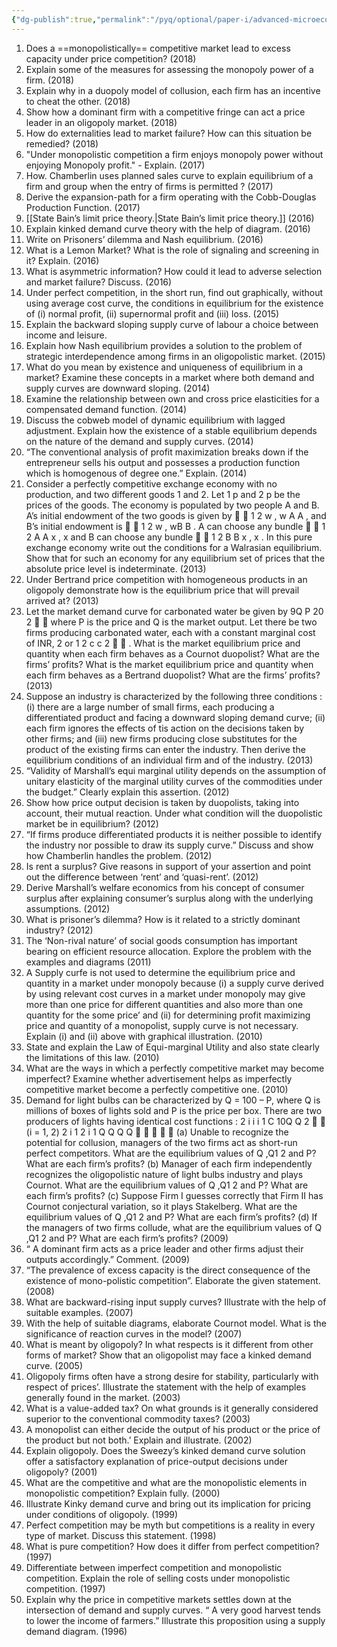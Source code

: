 ```yaml
---
{"dg-publish":true,"permalink":"/pyq/optional/paper-i/advanced-microeconomics-market-structure-tpyq/"}
---
```



1. Does a ==monopolistically== competitive market lead to excess capacity under price competition? (2018) 
2. Explain some of the measures for assessing the monopoly power of a firm. (2018) 
3. Explain why in a duopoly model of collusion, each firm has an incentive to cheat the other. (2018) 
4. Show how a dominant firm with a competitive fringe can act a price leader in an oligopoly market. (2018) 
5. How do externalities lead to market failure? How can this situation be remedied? (2018) 
6. "Under monopolistic competition a firm enjoys monopoly power without enjoying Monopoly profit." - Explain. (2017) 
7. How. Chamberlin uses planned sales curve to explain equilibrium of a firm and group when the entry of firms is permitted ? (2017) 
8. Derive the expansion-path for a firm operating with the Cobb-Douglas Production Function. (2017) 
9. [[State Bain’s limit price theory.\|State Bain’s limit price theory.]] (2016) 
10. Explain kinked demand curve theory with the help of diagram. (2016) 
11. Write on Prisoners’ dilemma and Nash equilibrium. (2016) 
12. What is a Lemon Market? What is the role of signaling and screening in it? Explain. (2016) 
13. What is asymmetric information? How could it lead to adverse selection and market failure? Discuss. (2016) 
14. Under perfect competition, in the short run, find out graphically, without using average cost curve, the conditions in equilibrium for the existence of (i) normal profit, (ii) supernormal profit and (iii) loss. (2015) 
15. Explain the backward sloping supply curve of labour a choice between income and leisure. 
16. Explain how Nash equilibrium provides a solution to the problem of strategic interdependence among firms in an oligopolistic market. (2015) 
17. What do you mean by existence and uniqueness of equilibrium in a market? Examine these concepts in a market where both demand and supply curves are downward sloping. (2014) 
18. Examine the relationship between own and cross price elasticities for a compensated demand function. (2014) 
19. Discuss the cobweb model of dynamic equilibrium with lagged adjustment. Explain how the existence of a stable equilibrium depends on the nature of the demand and supply curves. (2014) 
20. “The conventional analysis of profit maximization breaks down if the entrepreneur sells his output and possesses a production function which is homogenous of degree one.” Explain. (2014) 
21. Consider a perfectly competitive exchange economy with no production, and two different goods 1 and 2. Let 1 p and 2 p be the prices of the goods. The economy is populated by two people A and B. A’s initial endowment of the two goods is given by   1 2 w , w A A , and B’s initial endowment is   1 2 w , wB B . A can choose any bundle   1 2 A A x , x and B can choose any bundle   1 2 B B x , x . In this pure exchange economy write out the conditions for a Walrasian equilibrium. Show that for such an economy for any equilibrium set of prices that the absolute price level is indeterminate. (2013) 
22. Under Bertrand price competition with homogeneous products in an oligopoly demonstrate how is the equilibrium price that will prevail arrived at? (2013) 
23. Let the market demand curve for carbonated water be given by 9Q P 20 2   where P is the price and Q is the market output. Let there be two firms producing carbonated water, each with a constant marginal cost of INR, 2 or 1 2 c c 2   . What is the market equilibrium price and quantity when each firm behaves as a Cournot duopolist? What are the firms’ profits? What is the market equilibrium price and quantity when each firm behaves as a Bertrand duopolist? What are the firms’ profits? (2013) 
24. Suppose an industry is characterized by the following three conditions : (i) there are a large number of small firms, each producing a differentiated product and facing a downward sloping demand curve; (ii) each firm ignores the effects of tis action on the decisions taken by other firms; and (iii) new firms producing close substitutes for the product of the existing firms can enter the industry. Then derive the equilibrium conditions of an individual firm and of the industry. (2013) 
25. “Validity of Marshall’s equi marginal utility depends on the assumption of unitary elasticity of the marginal utility curves of the commodities under the budget.” Clearly explain this assertion. (2012) 
26. Show how price output decision is taken by duopolists, taking into account, their mutual reaction. Under what condition will the duopolistic market be in equilibrium? (2012)
27. “If firms produce differentiated products it is neither possible to identify the industry nor possible to draw its supply curve.” Discuss and show how Chamberlin handles the problem. (2012) 
28. Is rent a surplus? Give reasons in support of your assertion and point out the difference between ‘rent’ and ‘quasi-rent’. (2012) 
29. Derive Marshall’s welfare economics from his concept of consumer surplus after explaining consumer’s surplus along with the underlying assumptions. (2012) 
30. What is prisoner’s dilemma? How is it related to a strictly dominant industry? (2012) 
31. The ‘Non-rival nature’ of social goods consumption has important bearing on efficient resource allocation. Explore the problem with the examples and diagrams (2011) 
32. A Supply curfe is not used to determine the equilibrium price and quantity in a market under monopoly because (i) a supply curve derived by using relevant cost curves in a market under monopoly may give more than one price for different quantities and also more than one quantity for the some price’ and (ii) for determining profit maximizing price and quantity of a monopolist, supply curve is not necessary. Explain (i) and (ii) above with graphical illustration. (2010) 
33. State and explain the Law of Equi-marginal Utility and also state clearly the limitations of this law. (2010) 
34. What are the ways in which a perfectly competitive market may become imperfect? Examine whether advertisement helps as imperfectly competitive market become a perfectly competitive one. (2010) 
35. Demand for light bulbs can be characterized by Q = 100 – P, where Q is millions of boxes of lights sold and P is the price per box. There are two producers of lights having identical cost functions : 2 i i i 1 C 10Q Q 2   (i = 1, 2) 2 i 1 2 i 1 Q Q Q Q      (a) Unable to recognize the potential for collusion, managers of the two firms act as short-run perfect competitors. What are the equilibrium values of Q ,Q1 2 and P? What are each firm’s profits? (b) Manager of each firm independently recognizes the oligopolistic nature of light bulbs industry and plays Cournot. What are the equilibrium values of Q ,Q1 2 and P? What are each firm’s profits? (c) Suppose Firm I guesses correctly that Firm II has Cournot conjectural variation, so it plays Stakelberg. What are the equilibrium values of Q ,Q1 2 and P? What are each firm’s profits? (d) If the managers of two firms collude, what are the equilibrium values of Q ,Q1 2 and P? What are each firm’s profits? (2009) 
36. “ A dominant firm acts as a price leader and other firms adjust their outputs accordingly.” Comment. (2009)
37. “The prevalence of excess capacity is the direct consequence of the existence of mono-polistic competition”. Elaborate the given statement. (2008) 
38. What are backward-rising input supply curves? Illustrate with the help of suitable examples. (2007) 
39. With the help of suitable diagrams, elaborate Cournot model. What is the significance of reaction curves in the model? (2007) 
40. What is meant by oligopoly? In what respects is it different from other forms of market? Show that an oligopolist may face a kinked demand curve. (2005) 
41. Oligopoly firms often have a strong desire for stability, particularly with respect of prices’. Illustrate the statement with the help of examples generally found in the market. (2003) 
42. What is a value-added tax? On what grounds is it generally considered superior to the conventional commodity taxes? (2003) 
43. A monopolist can either decide the output of his product or the price of the product but not both.’ Explain and illustrate. (2002) 
44. Explain oligopoly. Does the Sweezy’s kinked demand curve solution offer a satisfactory explanation of price-output decisions under oligopoly? (2001) 
45. What are the competitive and what are the monopolistic elements in monopolistic competition? Explain fully. (2000) 
46. Illustrate Kinky demand curve and bring out its implication for pricing under conditions of oligopoly. (1999) 
47. Perfect competition may be myth but competitions is a reality in every type of market. Discuss this statement. (1998) 
48. What is pure competition? How does it differ from perfect competition? (1997) 
49. Differentiate between imperfect competition and monopolistic competition. Explain the role of selling costs under monopolistic competition. (1997) 
50. Explain why the price in competitive markets settles down at the intersection of demand and supply curves. “ A very good harvest tends to lower the income of farmers.” Illustrate this proposition using a supply demand diagram. (1996) 